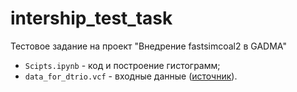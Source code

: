 # intership_test_task
Тестовое задание на проект "Внедрение fastsimcoal2 в GADMA"

- `Scipts.ipynb` - код и построение гистограмм;
- `data_for_dtrio.vcf` - входные данные ([источник](https://stepik.org/lesson/295219/step/12?unit=276890)).
